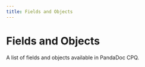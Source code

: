 ```yaml
---
title: Fields and Objects
---
```

# Fields and Objects

A list of fields and objects available in PandaDoc CPQ.
